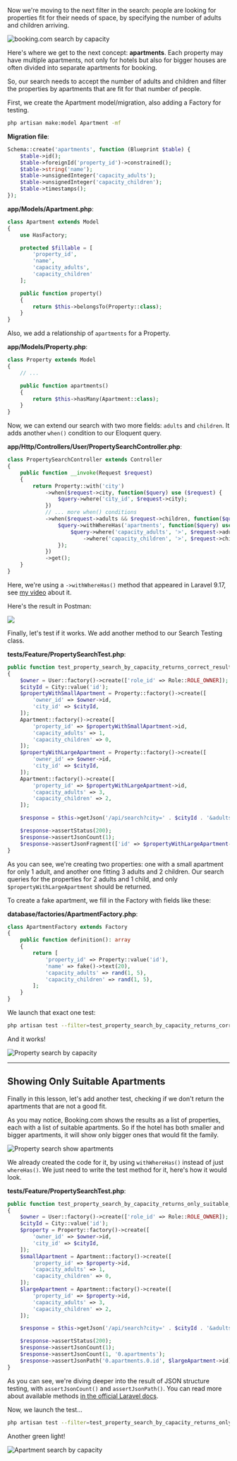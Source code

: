 Now we're moving to the next filter in the search: people are looking for properties fit for their needs of space, by specifying the number of adults and children arriving.

![booking.com search by capacity](images/booking-com-search-capacity.png)

Here's where we get to the next concept: **apartments**. Each property may have multiple apartments, not only for hotels but also for bigger houses are often divided into separate apartments for booking.

So, our search needs to accept the number of adults and children and filter the properties by apartments that are fit for that number of people.

First, we create the Apartment model/migration, also adding a Factory for testing.

```sh
php artisan make:model Apartment -mf
```

**Migration file**:
```php
Schema::create('apartments', function (Blueprint $table) {
    $table->id();
    $table->foreignId('property_id')->constrained();
    $table->string('name');
    $table->unsignedInteger('capacity_adults');
    $table->unsignedInteger('capacity_children');
    $table->timestamps();
});
```

**app/Models/Apartment.php**:
```php
class Apartment extends Model
{
    use HasFactory;

    protected $fillable = [
        'property_id',
        'name',
        'capacity_adults',
        'capacity_children'
    ];

    public function property()
    {
        return $this->belongsTo(Property::class);
    }
}
```

Also, we add a relationship of `apartments` for a Property.

**app/Models/Property.php**:
```php
class Property extends Model
{
    // ...

    public function apartments()
    {
        return $this->hasMany(Apartment::class);
    }
}
```

Now, we can extend our search with two more fields: `adults` and `children`. It adds another `when()` condition to our Eloquent query.

**app/Http/Controllers/User/PropertySearchController.php**:
```php
class PropertySearchController extends Controller
{
    public function __invoke(Request $request)
    {
        return Property::with('city')
            ->when($request->city, function($query) use ($request) {
                $query->where('city_id', $request->city);
            })
            // ... more when() conditions
            ->when($request->adults && $request->children, function($query) use ($request) {
                $query->withWhereHas('apartments', function($query) use ($request) {
                    $query->where('capacity_adults', '>', $request->adults)
                        ->where('capacity_children', '>', $request->children);
                });
            })
            ->get();
    }
}
```

Here, we're using a `->withWhereHas()` method that appeared in Laravel 9.17, see [my video](https://www.youtube.com/watch?v=ZEDUihpRQMM) about it.

Here's the result in Postman:

![](images/property-search-city-apartments.png)

Finally, let's test if it works. We add another method to our Search Testing class.

**tests/Feature/PropertySearchTest.php**:
```php
public function test_property_search_by_capacity_returns_correct_results(): void
{
    $owner = User::factory()->create(['role_id' => Role::ROLE_OWNER]);
    $cityId = City::value('id');
    $propertyWithSmallApartment = Property::factory()->create([
        'owner_id' => $owner->id,
        'city_id' => $cityId,
    ]);
    Apartment::factory()->create([
        'property_id' => $propertyWithSmallApartment->id,
        'capacity_adults' => 1,
        'capacity_children' => 0,
    ]);
    $propertyWithLargeApartment = Property::factory()->create([
        'owner_id' => $owner->id,
        'city_id' => $cityId,
    ]);
    Apartment::factory()->create([
        'property_id' => $propertyWithLargeApartment->id,
        'capacity_adults' => 3,
        'capacity_children' => 2,
    ]);

    $response = $this->getJson('/api/search?city=' . $cityId . '&adults=2&children=1');

    $response->assertStatus(200);
    $response->assertJsonCount(1);
    $response->assertJsonFragment(['id' => $propertyWithLargeApartment->id]);
}
```

As you can see, we're creating two properties: one with a small apartment for only 1 adult, and another one fitting 3 adults and 2 children. Our search queries for the properties for 2 adults and 1 child, and only `$propertyWithLargeApartment` should be returned.

To create a fake apartment, we fill in the Factory with fields like these:

**database/factories/ApartmentFactory.php**:
```php
class ApartmentFactory extends Factory
{
    public function definition(): array
    {
        return [
            'property_id' => Property::value('id'),
            'name' => fake()->text(20),
            'capacity_adults' => rand(1, 5),
            'capacity_children' => rand(1, 5),
        ];
    }
}
```

We launch that exact one test: 

```sh
php artisan test --filter=test_property_search_by_capacity_returns_correct_results
```

And it works!

![Property search by capacity](images/property-search-capacity-test.png)

---

## Showing Only Suitable Apartments

Finally in this lesson, let's add another test, checking if we don't return the apartments that are not a good fit.

As you may notice, Booking.com shows the results as a list of properties, each with a list of suitable apartments. So if the hotel has both smaller and bigger apartments, it will show only bigger ones that would fit the family.

![Property search show apartments](images/property-search-show-rooms.png)

We already created the code for it, by using `withWhereHas()` instead of just `whereHas()`. We just need to write the test method for it, here's how it would look.

**tests/Feature/PropertySearchTest.php**:
```php
public function test_property_search_by_capacity_returns_only_suitable_apartments(): void
{
    $owner = User::factory()->create(['role_id' => Role::ROLE_OWNER]);
    $cityId = City::value('id');
    $property = Property::factory()->create([
        'owner_id' => $owner->id,
        'city_id' => $cityId,
    ]);
    $smallApartment = Apartment::factory()->create([
        'property_id' => $property->id,
        'capacity_adults' => 1,
        'capacity_children' => 0,
    ]);
    $largeApartment = Apartment::factory()->create([
        'property_id' => $property->id,
        'capacity_adults' => 3,
        'capacity_children' => 2,
    ]);

    $response = $this->getJson('/api/search?city=' . $cityId . '&adults=2&children=1');

    $response->assertStatus(200);
    $response->assertJsonCount(1);
    $response->assertJsonCount(1, '0.apartments');
    $response->assertJsonPath('0.apartments.0.id', $largeApartment->id);
}
```

As you can see, we're diving deeper into the result of JSON structure testing, with `assertJsonCount()` and `assertJsonPath()`. You can read more about available methods [in the official Laravel docs](https://laravel.com/docs/10.x/http-tests).

Now, we launch the test...

```sh
php artisan test --filter=test_property_search_by_capacity_returns_only_suitable_apartments
```

Another green light!

![Apartment search by capacity](images/property-search-apartment-capacity-test.png)
